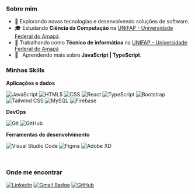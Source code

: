 <h3>Sobre mim</h3>

- 🤔 Explorando novas tecnologias e desenvolvendo soluções de software.
- 🎓 Estudando **Ciência da Computação** na <a href="http://www.unifap.br/">UNIFAP - Universidade Federal do Amapá</a>.
- 💼 Trabalhando como **Técnico de informática** na <a href="LINK DA EMPRESA">UNIFAP - Universidade Federal do Amapá</a>
- 🌱 &nbsp; Aprendendo mais sobre **JavaScript | TypeScript**.

<h3>Minhas Skills</h3>

**Aplicações e dados**

![JavaScript](JavaScript-333333?style=flat&logo=javascript)
![HTML5](https://img.shields.io/badge/-HTML5-333333?style=flat&logo=HTML5)
![CSS](https://img.shields.io/badge/-CSS-333333?style=flat&logo=CSS3&logoColor=1572B6)
![React](https://img.shields.io/badge/-React-333333?style=flat&logo=react)
![TypeScript](https://img.shields.io/badge/-TypeScript-333333?style=flat&logo=TypeScript)
![Bootstrap](https://img.shields.io/badge/-Bootstrap-333333?style=flat&logo=Bootstrap)
![Tailwind CSS](https://img.shields.io/badge/-Tailwind_CSS-333333?style=flat&logo=Tailwind_CSS)
![MySQL](https://img.shields.io/badge/-MySQL-333333?style=flat&logo=mysql)
![Firebase](https://img.shields.io/badge/-Firebase-333333?style=flat&logo=Firebase)


**DevOps**

![Git](https://img.shields.io/badge/-Git-333333?style=flat&logo=git)
![GitHub](https://img.shields.io/badge/-GitHub-333333?style=flat&logo=github)

**Ferramentas de desenvolvimento**

![Visual Studio Code](https://img.shields.io/badge/-Visual%20Studio%20Code-333333?style=flat&logo=visual-studio-code&logoColor=007ACC)
![Figma](https://img.shields.io/badge/-Figma-333333?style=flat&logo=figma&logoColor=007ACC)
![Adobe XD](https://img.shields.io/badge/-Adobe%20XD-333333?style=flat&logo=adobe-xd&logoColor=007ACC)

<br/>


<h3>Onde me encontrar</h3>

[![Linkedin](https://img.shields.io/badge/-username-blue?style=flat-square&logo=Linkedin&logoColor=white&link=LINK-DO-SEU-LINKEDIN)](LINK-DO-SEU-LINKEDIN)
[![Gmail Badge](https://img.shields.io/badge/-seuemail@email.com-006bed?style=flat-square&logo=Gmail&logoColor=white&link=mailto:SEU-EMAIL)](mailto:SEU-EMAIL)
[![GitHub](https://img.shields.io/github/followers/iuricode?label=follow&style=social)](LINK-DO-SEU-GITHUB)

